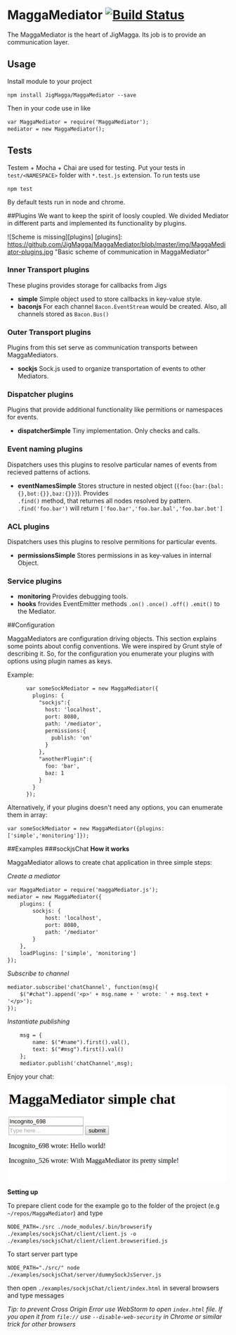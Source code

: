 # MaggaMediator [![Build Status](https://travis-ci.org/JigMagga/MaggaMediator.svg?branch=master)](https://travis-ci.org/JigMagga/MaggaMediator)
The MaggaMediator is the heart of JigMagga. Its job is to provide an communication layer.

## Usage

Install module to your project
```
npm install JigMagga/MaggaMediator --save
```

Then in your code use in like

```
var MaggaMediator = require('MaggaMediator');
mediator = new MaggaMediator();
```

## Tests

Testem + Mocha + Chai are used for testing. Put your tests in `test/<NAMESPACE>` folder with `*.test.js` extension. To run tests use

```
npm test
```
By default tests run in node and chrome.

##Plugins
We want to keep the spirit of loosly coupled. We divided Mediator in different parts and implemented its functionality by plugins. 

![Scheme is missing][plugins]
[plugins]: https://github.com/JigMagga/MaggaMediator/blob/master/img/MaggaMediator-plugins.jpg "Basic scheme of communication in MaggaMediator"

### Inner Transport plugins
These plugins provides storage for callbacks from Jigs  
* __simple__  Simple object used to store callbacks in key-value style.
* __baconjs__ For each channel `Bacon.EventStream` would be created. Also, all channels stored as `Bacon.Bus()`

### Outer Transport plugins
Plugins from this set serve as communication transports between MaggaMediators.
* __sockjs__ Sock.js used to organize transportation of events to other Mediators.

### Dispatcher plugins
Plugins that provide additional functionality like permitions or namespaces for events.
* __dispatcherSimple__ Tiny implementation. Only checks and calls.

### Event naming plugins
Dispatchers uses this plugins to resolve particular names of events from recieved patterns of actions. 
* __eventNamesSimple__ Stores structure in nested object (`{foo:{bar:{bal:{},bot:{}},baz:{}}}`). Provides   
  `.find()`   method, that returnes all nodes resolved by pattern. `.find('foo.bar')` will return
  `['foo.bar','foo.bar.bal','foo.bar.bot']`

### ACL plugins
Dispatchers uses this plugins to resolve permitions for particular events. 
* __permissionsSimple__ Stores permissions in as key-values in internal Object.

### Service plugins
* __monitoring__ Provides debugging tools.
* __hooks__ frovides EventEmitter methods `.on()` `.once()` `.off()` `.emit()` to the Mediator.


##Configuration

MaggaMediators are configuration driving objects. This section explains some points about config conventions. 
We were inspired by Grunt style of describing it. So, for the configuration you enumerate your plugins with options using 
plugin names as keys. 

Example:

```
      var someSockMediator = new MaggaMediator({
        plugins: {
          "sockjs":{
            host: 'localhost',
            port: 8080,
            path: '/mediator',
            permissions:{
              publish: 'on'
            }
          },
          "anotherPlugin":{
            foo: 'bar',
            baz: 1
          }
        }
      });
```

Alternatively, if your plugins doesn't need any options, you can enumerate them in array:
```
var someSockMediator = new MaggaMediator({plugins:['simple','monitoring']});
```
##Examples
###sockjsChat
__How it works__ 

MaggaMediator allows to create chat application in three simple steps:

_Create a mediator_
```
var MaggaMediator = require('maggaMediator.js');
mediator = new MaggaMediator({
    plugins: {
        sockjs: {
            host: 'localhost',
            port: 8080,
            path: '/mediator'
        }
    },
    loadPlugins: ['simple', 'monitoring']
});
```
_Subscribe to channel_
```
mediator.subscribe('chatChannel', function(msg){
    $("#chat").append('<p>' + msg.name + ' wrote: ' + msg.text + '</p>');
});
```
_Instantiate publishing_
```
    msg = {
        name: $("#name").first().val(),
        text: $("#msg").first().val()
    };
    mediator.publish('chatChannel',msg);
```
Enjoy your chat:

<img id="sockjsChat" src="https://github.com/JigMagga/MaggaMediator/blob/master/img/MaggaMediator-sockjsChat.png" width="500">

__Setting up__

To prepare client code for the example go to the folder of the project (e.g `~/repos/MaggaMediator`) and type
```
NODE_PATH=./src ./node_modules/.bin/browserify ./examples/sockjsChat/client/client.js -o ./examples/sockjsChat/client/client.browserified.js
```
To start server part type
```
NODE_PATH="./src/" node ./examples/sockjsChat/server/dummySockJsServer.js
```
then open `./examples/sockjsChat/client/index.html` in several browsers and type messages

_Tip: to prevent Cross Origin Error use WebStorm to open `index.html` file. If you open it from `file://` use `--disable-web-security` in Chrome or similar trick for other browsers_




 




